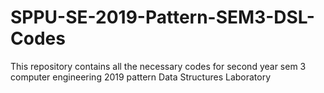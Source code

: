 # SPPU-SE-2019-Pattern-SEM3-DSL-Codes
This repository contains all the necessary codes for second year sem 3 computer engineering 2019 pattern Data Structures Laboratory
